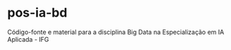 # pos-ia-bd
Código-fonte e material para a disciplina Big Data na Especialização em IA Aplicada - IFG

